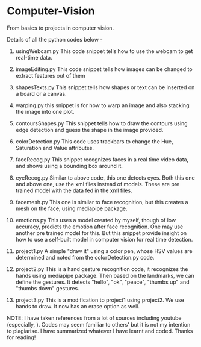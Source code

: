 # Computer-Vision
From basics to projects in computer vision.

Details of all the python codes below - 
1. usingWebcam.py
This code snippet tells how to use the webcam to get real-time data.

2. imageEditing.py
This code snippet tells how images can be changed to extract features out of them

3. shapesTexts.py
This snippet tells how shapes or text can be inserted on a board or a canvas.

4. warping.py
this snippet is for how to warp an image and also stacking the image into one plot.

5. contoursShapes.py
This snippet tells how to draw the contours using edge detection and guess the shape in the image provided.

6. colorDetection.py
This code uses trackbars to change the Hue, Saturation and Value attributes.

7. faceRecog.py
This snippet recognizes faces in a real time video data, and shows using a bounding box around it.

8. eyeRecog.py
Similar to above code, this one detects eyes. Both this one and above one, use the xml files instead of models. These are pre trained model with the data fed in the xml files.

9. facemesh.py
This one is similar to face recognition, but this creates a mesh on the face, using mediapipe package.

10. emotions.py
This uses a model created by myself, though of low accuracy, predicts the emotion after face recognition. One may use another pre trained model for this. But this snippet provide insight on how to use a self-built model in computer vision for real time detection.

11. project1.py
A simple "draw it" using a color pen, whose HSV values are determined and noted from the colorDetection.py code.

12. project2.py
This is a hand gesture recognition code, it recognizes the hands using mediapipe package. Then based on the landmarks, we can define the gestures. It detects "hello", "ok", "peace", "thumbs up" and "thumbs down" gestures.

13. project3.py
This is a modification to project1 using project2. We use hands to draw. It now has an erase option as well.

NOTE:
I have taken references from a lot of sources including youtube (especially, ). Codes may seem familiar to others' but it is not my intention to plagiarise. I have summarized whatever I have learnt and coded. 
Thanks for reading!
